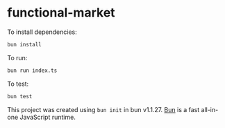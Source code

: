 # functional-market

To install dependencies:

```bash
bun install
```

To run:

```bash
bun run index.ts
```

To test:

```bash
bun test
```

This project was created using `bun init` in bun v1.1.27. [Bun](https://bun.sh) is a fast all-in-one JavaScript runtime.
